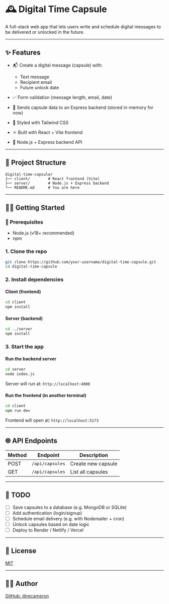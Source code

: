 # 🕰️ Digital Time Capsule

A full-stack web app that lets users write and schedule digital messages to be delivered or unlocked in the future.

---

## ✨ Features

* 📬 Create a digital message (capsule) with:

  * Text message
  * Recipient email
  * Future unlock date
* ✅ Form validation (message length, email, date)
* 📎 Sends capsule data to an Express backend (stored in-memory for now)
* 🎨 Styled with Tailwind CSS
* ⚛️ Built with React + Vite frontend
* 🚀 Node.js + Express backend API

---

## 📁 Project Structure

```
digital-time-capsule/
├── client/        # React frontend (Vite)
├── server/        # Node.js + Express backend
└── README.md      # You are here
```

---

## 🧑‍💻 Getting Started

### 🔧 Prerequisites

* Node.js (v18+ recommended)
* npm

### 1. Clone the repo

```bash
git clone https://github.com/your-username/digital-time-capsule.git
cd digital-time-capsule
```

### 2. Install dependencies

#### Client (frontend)

```bash
cd client
npm install
```

#### Server (backend)

```bash
cd ../server
npm install
```

### 3. Start the app

#### Run the backend server

```bash
cd server
node index.js
```

Server will run at: `http://localhost:4000`

#### Run the frontend (in another terminal)

```bash
cd client
npm run dev
```

Frontend will open at: `http://localhost:5173`

---

## 🌐 API Endpoints

| Method | Endpoint        | Description        |
| ------ | --------------- | ------------------ |
| POST   | `/api/capsules` | Create new capsule |
| GET    | `/api/capsules` | List all capsules  |

---

## 📌 TODO

* [ ] Save capsules to a database (e.g. MongoDB or SQLite)
* [ ] Add authentication (login/signup)
* [ ] Schedule email delivery (e.g. with Nodemailer + cron)
* [ ] Unlock capsules based on date logic
* [ ] Deploy to Render / Netlify / Vercel

---

## 📄 License

[MIT](LICENSE)

---

## 🙋‍♀️ Author
[GitHub: @recameron](https://github.com/recameron)
